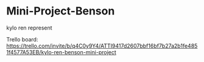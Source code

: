 # Mini-Project-Benson

kylo ren represent

Trello board:
https://trello.com/invite/b/q4C0y9Y4/ATTI9417d2607bbf16bf7b27a2b1fe4851f4577A53EB/kylo-ren-benson-mini-project